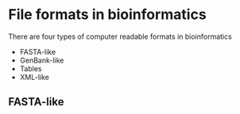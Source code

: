 # File formats in bioinformatics


There are four types of computer readable formats in bioinformatics

- FASTA-like
- GenBank-like
- Tables
- XML-like

## FASTA-like
